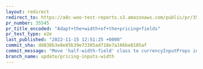 ```yaml
---
layout: redirect
redirect_to: https://a8c-woo-test-reports.s3.amazonaws.com/public/pr/35545/e2e/index.html
pr_number: 35545
pr_title_encoded: "Adapt+the+width+of+the+pricing+fields"
pr_test_type: e2e
last_published: "2022-11-15 12:51:25 +0000"
commit_sha: dd838b3e8e85b39e73365ad718e7a166be8185af
commit_message: "Move 'half-width-field' class to currencyInputProps instead of adding…"
branch_name: update/pricing-inputs-width
---
```

